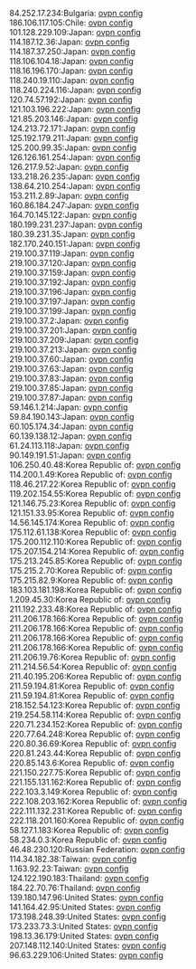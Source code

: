 84.252.17.234:Bulgaria: [ovpn config](vpn/84_252_17_234.ovpn)  
186.106.117.105:Chile: [ovpn config](vpn/186_106_117_105.ovpn)  
101.128.229.109:Japan: [ovpn config](vpn/101_128_229_109.ovpn)  
114.187.12.36:Japan: [ovpn config](vpn/114_187_12_36.ovpn)  
114.187.37.250:Japan: [ovpn config](vpn/114_187_37_250.ovpn)  
118.106.104.18:Japan: [ovpn config](vpn/118_106_104_18.ovpn)  
118.16.196.170:Japan: [ovpn config](vpn/118_16_196_170.ovpn)  
118.240.19.110:Japan: [ovpn config](vpn/118_240_19_110.ovpn)  
118.240.224.116:Japan: [ovpn config](vpn/118_240_224_116.ovpn)  
120.74.57.192:Japan: [ovpn config](vpn/120_74_57_192.ovpn)  
121.103.196.222:Japan: [ovpn config](vpn/121_103_196_222.ovpn)  
121.85.203.146:Japan: [ovpn config](vpn/121_85_203_146.ovpn)  
124.213.72.171:Japan: [ovpn config](vpn/124_213_72_171.ovpn)  
125.192.179.211:Japan: [ovpn config](vpn/125_192_179_211.ovpn)  
125.200.99.35:Japan: [ovpn config](vpn/125_200_99_35.ovpn)  
126.126.161.254:Japan: [ovpn config](vpn/126_126_161_254.ovpn)  
126.217.9.52:Japan: [ovpn config](vpn/126_217_9_52.ovpn)  
133.218.26.235:Japan: [ovpn config](vpn/133_218_26_235.ovpn)  
138.64.210.254:Japan: [ovpn config](vpn/138_64_210_254.ovpn)  
153.211.2.89:Japan: [ovpn config](vpn/153_211_2_89.ovpn)  
160.86.184.247:Japan: [ovpn config](vpn/160_86_184_247.ovpn)  
164.70.145.122:Japan: [ovpn config](vpn/164_70_145_122.ovpn)  
180.199.231.237:Japan: [ovpn config](vpn/180_199_231_237.ovpn)  
180.39.231.35:Japan: [ovpn config](vpn/180_39_231_35.ovpn)  
182.170.240.151:Japan: [ovpn config](vpn/182_170_240_151.ovpn)  
219.100.37.119:Japan: [ovpn config](vpn/219_100_37_119.ovpn)  
219.100.37.120:Japan: [ovpn config](vpn/219_100_37_120.ovpn)  
219.100.37.159:Japan: [ovpn config](vpn/219_100_37_159.ovpn)  
219.100.37.192:Japan: [ovpn config](vpn/219_100_37_192.ovpn)  
219.100.37.196:Japan: [ovpn config](vpn/219_100_37_196.ovpn)  
219.100.37.197:Japan: [ovpn config](vpn/219_100_37_197.ovpn)  
219.100.37.199:Japan: [ovpn config](vpn/219_100_37_199.ovpn)  
219.100.37.2:Japan: [ovpn config](vpn/219_100_37_2.ovpn)  
219.100.37.201:Japan: [ovpn config](vpn/219_100_37_201.ovpn)  
219.100.37.209:Japan: [ovpn config](vpn/219_100_37_209.ovpn)  
219.100.37.213:Japan: [ovpn config](vpn/219_100_37_213.ovpn)  
219.100.37.60:Japan: [ovpn config](vpn/219_100_37_60.ovpn)  
219.100.37.63:Japan: [ovpn config](vpn/219_100_37_63.ovpn)  
219.100.37.83:Japan: [ovpn config](vpn/219_100_37_83.ovpn)  
219.100.37.85:Japan: [ovpn config](vpn/219_100_37_85.ovpn)  
219.100.37.87:Japan: [ovpn config](vpn/219_100_37_87.ovpn)  
59.146.1.214:Japan: [ovpn config](vpn/59_146_1_214.ovpn)  
59.84.190.143:Japan: [ovpn config](vpn/59_84_190_143.ovpn)  
60.105.174.34:Japan: [ovpn config](vpn/60_105_174_34.ovpn)  
60.139.138.12:Japan: [ovpn config](vpn/60_139_138_12.ovpn)  
61.24.113.118:Japan: [ovpn config](vpn/61_24_113_118.ovpn)  
90.149.191.51:Japan: [ovpn config](vpn/90_149_191_51.ovpn)  
106.250.40.48:Korea Republic of: [ovpn config](vpn/106_250_40_48.ovpn)  
114.200.1.49:Korea Republic of: [ovpn config](vpn/114_200_1_49.ovpn)  
118.46.217.22:Korea Republic of: [ovpn config](vpn/118_46_217_22.ovpn)  
119.202.154.55:Korea Republic of: [ovpn config](vpn/119_202_154_55.ovpn)  
121.146.75.23:Korea Republic of: [ovpn config](vpn/121_146_75_23.ovpn)  
121.151.33.95:Korea Republic of: [ovpn config](vpn/121_151_33_95.ovpn)  
14.56.145.174:Korea Republic of: [ovpn config](vpn/14_56_145_174.ovpn)  
175.112.61.138:Korea Republic of: [ovpn config](vpn/175_112_61_138.ovpn)  
175.200.112.110:Korea Republic of: [ovpn config](vpn/175_200_112_110.ovpn)  
175.207.154.214:Korea Republic of: [ovpn config](vpn/175_207_154_214.ovpn)  
175.213.245.85:Korea Republic of: [ovpn config](vpn/175_213_245_85.ovpn)  
175.215.2.70:Korea Republic of: [ovpn config](vpn/175_215_2_70.ovpn)  
175.215.82.9:Korea Republic of: [ovpn config](vpn/175_215_82_9.ovpn)  
183.103.181.198:Korea Republic of: [ovpn config](vpn/183_103_181_198.ovpn)  
1.209.45.30:Korea Republic of: [ovpn config](vpn/1_209_45_30.ovpn)  
211.192.233.48:Korea Republic of: [ovpn config](vpn/211_192_233_48.ovpn)  
211.206.178.166:Korea Republic of: [ovpn config](vpn/211_206_178_166.ovpn)  
211.206.178.166:Korea Republic of: [ovpn config](vpn/211_206_178_166.ovpn)  
211.206.178.166:Korea Republic of: [ovpn config](vpn/211_206_178_166.ovpn)  
211.206.178.166:Korea Republic of: [ovpn config](vpn/211_206_178_166.ovpn)  
211.206.19.76:Korea Republic of: [ovpn config](vpn/211_206_19_76.ovpn)  
211.214.56.54:Korea Republic of: [ovpn config](vpn/211_214_56_54.ovpn)  
211.40.195.206:Korea Republic of: [ovpn config](vpn/211_40_195_206.ovpn)  
211.59.194.81:Korea Republic of: [ovpn config](vpn/211_59_194_81.ovpn)  
211.59.194.81:Korea Republic of: [ovpn config](vpn/211_59_194_81.ovpn)  
218.152.54.123:Korea Republic of: [ovpn config](vpn/218_152_54_123.ovpn)  
219.254.58.114:Korea Republic of: [ovpn config](vpn/219_254_58_114.ovpn)  
220.71.234.152:Korea Republic of: [ovpn config](vpn/220_71_234_152.ovpn)  
220.77.64.248:Korea Republic of: [ovpn config](vpn/220_77_64_248.ovpn)  
220.80.36.69:Korea Republic of: [ovpn config](vpn/220_80_36_69.ovpn)  
220.81.243.44:Korea Republic of: [ovpn config](vpn/220_81_243_44.ovpn)  
220.85.143.6:Korea Republic of: [ovpn config](vpn/220_85_143_6.ovpn)  
221.150.227.75:Korea Republic of: [ovpn config](vpn/221_150_227_75.ovpn)  
221.155.131.162:Korea Republic of: [ovpn config](vpn/221_155_131_162.ovpn)  
222.103.3.149:Korea Republic of: [ovpn config](vpn/222_103_3_149.ovpn)  
222.108.203.162:Korea Republic of: [ovpn config](vpn/222_108_203_162.ovpn)  
222.111.132.231:Korea Republic of: [ovpn config](vpn/222_111_132_231.ovpn)  
222.118.201.160:Korea Republic of: [ovpn config](vpn/222_118_201_160.ovpn)  
58.127.1.183:Korea Republic of: [ovpn config](vpn/58_127_1_183.ovpn)  
58.234.0.3:Korea Republic of: [ovpn config](vpn/58_234_0_3.ovpn)  
46.48.230.120:Russian Federation: [ovpn config](vpn/46_48_230_120.ovpn)  
114.34.182.38:Taiwan: [ovpn config](vpn/114_34_182_38.ovpn)  
1.163.92.23:Taiwan: [ovpn config](vpn/1_163_92_23.ovpn)  
124.122.190.183:Thailand: [ovpn config](vpn/124_122_190_183.ovpn)  
184.22.70.76:Thailand: [ovpn config](vpn/184_22_70_76.ovpn)  
139.180.147.96:United States: [ovpn config](vpn/139_180_147_96.ovpn)  
141.164.42.95:United States: [ovpn config](vpn/141_164_42_95.ovpn)  
173.198.248.39:United States: [ovpn config](vpn/173_198_248_39.ovpn)  
173.233.73.3:United States: [ovpn config](vpn/173_233_73_3.ovpn)  
198.13.36.179:United States: [ovpn config](vpn/198_13_36_179.ovpn)  
207.148.112.140:United States: [ovpn config](vpn/207_148_112_140.ovpn)  
96.63.229.106:United States: [ovpn config](vpn/96_63_229_106.ovpn)  

